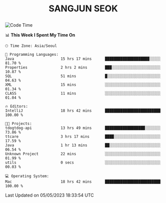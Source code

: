 <h1>
 <p align="center">
   SANGJUN SEOK
 </p>
</h1>

<!--START_SECTION:waka-->
![Code Time](http://img.shields.io/badge/Code%20Time-2%2C536%20hrs%2014%20mins-blue)

📊 **This Week I Spent My Time On** 

```text
🕑︎ Time Zone: Asia/Seoul

💬 Programming Languages: 
Java                     15 hrs 17 mins      ████████████████████░░░░░   81.70 % 
Properties               2 hrs 2 mins        ███░░░░░░░░░░░░░░░░░░░░░░   10.87 % 
SQL                      51 mins             █░░░░░░░░░░░░░░░░░░░░░░░░   04.63 % 
XML                      15 mins             ░░░░░░░░░░░░░░░░░░░░░░░░░   01.34 % 
CLASS                    11 mins             ░░░░░░░░░░░░░░░░░░░░░░░░░   01.04 % 

🔥 Editors: 
IntelliJ                 18 hrs 42 mins      █████████████████████████   100.00 % 

🐱‍💻 Projects: 
tdogtdog-api             13 hrs 49 mins      ██████████████████░░░░░░░   73.86 % 
ttcare                   3 hrs 17 mins       ████░░░░░░░░░░░░░░░░░░░░░   17.59 % 
Java                     1 hr 13 mins        ██░░░░░░░░░░░░░░░░░░░░░░░   06.54 % 
Unknown Project          22 mins             ░░░░░░░░░░░░░░░░░░░░░░░░░   01.99 % 
utils                    0 secs              ░░░░░░░░░░░░░░░░░░░░░░░░░   00.03 % 

💻 Operating System: 
Mac                      18 hrs 42 mins      █████████████████████████   100.00 % 
```


 Last Updated on 05/05/2023 18:33:54 UTC
<!--END_SECTION:waka-->
